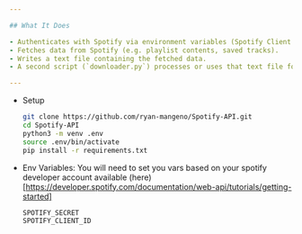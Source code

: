 ```yaml
---

## What It Does

- Authenticates with Spotify via environment variables (Spotify Client ID / Secret, etc.).
- Fetches data from Spotify (e.g. playlist contents, saved tracks).
- Writes a text file containing the fetched data.  
- A second script (`downloader.py`) processes or uses that text file for further actions.  

---
```


- Setup

   ```bash
   git clone https://github.com/ryan-mangeno/Spotify-API.git
   cd Spotify-API
   python3 -m venv .env
   source .env/bin/activate
   pip install -r requirements.txt

   ```
- Env Variables:
  You will need to set you vars based on your spotify developer account available (here)[https://developer.spotify.com/documentation/web-api/tutorials/getting-started]
  ```
  SPOTIFY_SECRET
  SPOTIFY_CLIENT_ID
  ```
